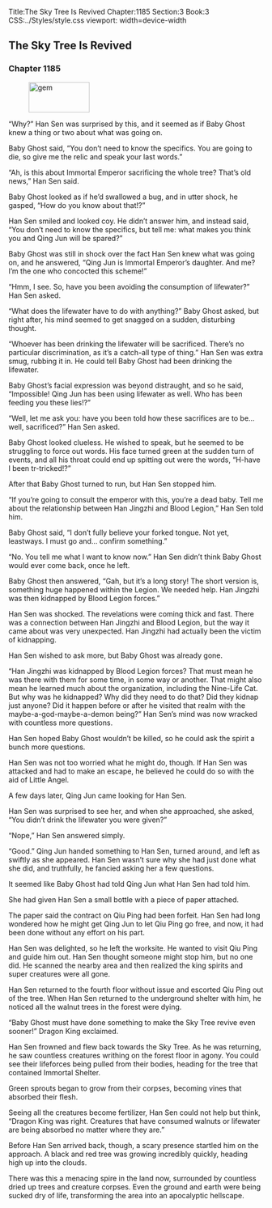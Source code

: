 Title:The Sky Tree Is Revived 
Chapter:1185 
Section:3 
Book:3 
CSS:../Styles/style.css 
viewport: width=device-width
  
## The Sky Tree Is Revived
### Chapter 1185
  
<figure>
	<img src="../Images/gem.gif" alt="gem" id="gem" width="120" height="60" />
</figure>
  

  
“Why?” Han Sen was surprised by this, and it seemed as if Baby Ghost knew a thing or two about what was going on.

Baby Ghost said, “You don’t need to know the specifics. You are going to die, so give me the relic and speak your last words.”

“Ah, is this about Immortal Emperor sacrificing the whole tree? That’s old news,” Han Sen said.

Baby Ghost looked as if he’d swallowed a bug, and in utter shock, he gasped, “How do you know about that!?”

Han Sen smiled and looked coy. He didn’t answer him, and instead said, “You don’t need to know the specifics, but tell me: what makes you think you and Qing Jun will be spared?”

Baby Ghost was still in shock over the fact Han Sen knew what was going on, and he answered, “Qing Jun is Immortal Emperor’s daughter. And me? I’m the one who concocted this scheme!”

“Hmm, I see. So, have you been avoiding the consumption of lifewater?” Han Sen asked.

“What does the lifewater have to do with anything?” Baby Ghost asked, but right after, his mind seemed to get snagged on a sudden, disturbing thought.

“Whoever has been drinking the lifewater will be sacrificed. There’s no particular discrimination, as it’s a catch-all type of thing.” Han Sen was extra smug, rubbing it in. He could tell Baby Ghost had been drinking the lifewater.

Baby Ghost’s facial expression was beyond distraught, and so he said, “Impossible! Qing Jun has been using lifewater as well. Who has been feeding you these lies!?”

“Well, let me ask you: have you been told how these sacrifices are to be… well, sacrificed?” Han Sen asked.

Baby Ghost looked clueless. He wished to speak, but he seemed to be struggling to force out words. His face turned green at the sudden turn of events, and all his throat could end up spitting out were the words, “H-have I been tr-tricked!?”

After that Baby Ghost turned to run, but Han Sen stopped him.

“If you’re going to consult the emperor with this, you’re a dead baby. Tell me about the relationship between Han Jingzhi and Blood Legion,” Han Sen told him.

Baby Ghost said, “I don’t fully believe your forked tongue. Not yet, leastways. I must go and… confirm something.”

“No. You tell me what I want to know now.” Han Sen didn’t think Baby Ghost would ever come back, once he left.

Baby Ghost then answered, “Gah, but it’s a long story! The short version is, something huge happened within the Legion. We needed help. Han Jingzhi was then kidnapped by Blood Legion forces.”

Han Sen was shocked. The revelations were coming thick and fast. There was a connection between Han Jingzhi and Blood Legion, but the way it came about was very unexpected. Han Jingzhi had actually been the victim of kidnapping.

Han Sen wished to ask more, but Baby Ghost was already gone.

“Han Jingzhi was kidnapped by Blood Legion forces? That must mean he was there with them for some time, in some way or another. That might also mean he learned much about the organization, including the Nine-Life Cat. But why was he kidnapped? Why did they need to do that? Did they kidnap just anyone? Did it happen before or after he visited that realm with the maybe-a-god-maybe-a-demon being?” Han Sen’s mind was now wracked with countless more questions.

Han Sen hoped Baby Ghost wouldn’t be killed, so he could ask the spirit a bunch more questions.

Han Sen was not too worried what he might do, though. If Han Sen was attacked and had to make an escape, he believed he could do so with the aid of Little Angel.

A few days later, Qing Jun came looking for Han Sen.

Han Sen was surprised to see her, and when she approached, she asked, “You didn’t drink the lifewater you were given?”

“Nope,” Han Sen answered simply.

“Good.” Qing Jun handed something to Han Sen, turned around, and left as swiftly as she appeared. Han Sen wasn’t sure why she had just done what she did, and truthfully, he fancied asking her a few questions.

It seemed like Baby Ghost had told Qing Jun what Han Sen had told him.

She had given Han Sen a small bottle with a piece of paper attached.

The paper said the contract on Qiu Ping had been forfeit. Han Sen had long wondered how he might get Qing Jun to let Qiu Ping go free, and now, it had been done without any effort on his part.

Han Sen was delighted, so he left the worksite. He wanted to visit Qiu Ping and guide him out. Han Sen thought someone might stop him, but no one did. He scanned the nearby area and then realized the king spirits and super creatures were all gone.

Han Sen returned to the fourth floor without issue and escorted Qiu Ping out of the tree. When Han Sen returned to the underground shelter with him, he noticed all the walnut trees in the forest were dying.

“Baby Ghost must have done something to make the Sky Tree revive even sooner!” Dragon King exclaimed.

Han Sen frowned and flew back towards the Sky Tree. As he was returning, he saw countless creatures writhing on the forest floor in agony. You could see their lifeforces being pulled from their bodies, heading for the tree that contained Immortal Shelter.

Green sprouts began to grow from their corpses, becoming vines that absorbed their flesh.

Seeing all the creatures become fertilizer, Han Sen could not help but think, “Dragon King was right. Creatures that have consumed walnuts or lifewater are being absorbed no matter where they are.”

Before Han Sen arrived back, though, a scary presence startled him on the approach. A black and red tree was growing incredibly quickly, heading high up into the clouds.

There was this a menacing spire in the land now, surrounded by countless dried up trees and creature corpses. Even the ground and earth were being sucked dry of life, transforming the area into an apocalyptic hellscape.
